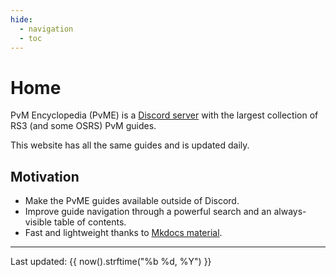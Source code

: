 ```yaml
---
hide:
  - navigation
  - toc
---
```

# Home


PvM Encyclopedia (PvME) is a [Discord server](https://discord.gg/pvme) with the largest collection of RS3 (and some OSRS) PvM guides.

<script src="javascripts/discordInvite.js"></script>
<script>
discordInvite.init({
  inviteCode: 'pvme',
  title: 'PVME',
  });
  discordInvite.render();
</script>
<div id="discordInviteBox"></div>

This website has all the same guides and is updated daily.

## Motivation

- Make the PvME guides available outside of Discord.
- Improve guide navigation through a powerful search and an always-visible table of contents.
- Fast and lightweight thanks to [Mkdocs material](https://squidfunk.github.io/mkdocs-material/).

<div class="footnote">
<hr>
Last updated: {{ now().strftime("%b %d, %Y") }}
</div>

